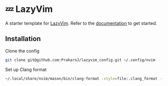 # 💤 LazyVim

A starter template for [LazyVim](https://github.com/LazyVim/LazyVim).
Refer to the [documentation](https://lazyvim.github.io/installation) to get started.

## Installation
Clone the config
```sh
git clone git@github.com:PrakarnJ/lazyvim_config.git ~/.config/nvim
```
Set up Clang format
```sh
~/.local/share/nvim/mason/bin/clang-format -style=file:.clang_format --dump-config > ~/.clang-format
```
